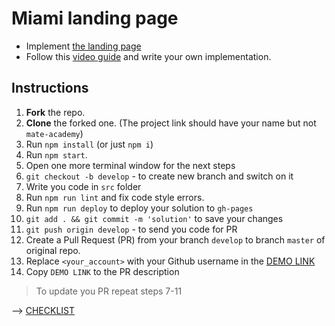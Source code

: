 # Miami landing page
- Implement [the landing page](https://www.figma.com/file/nHz8bflIwJaWP3P99vKTH5/miami_home_new?node-id=0%3A2)
- Follow this [video guide](https://www.youtube.com/watch?v=sq184jq9DV8&feature=youtu.be) and write your own implementation.

## Instructions
1. **Fork** the repo.
2. **Clone** the forked one. (The project link should have your name but not `mate-academy`)
3. Run `npm install` (or just `npm i`)
4. Run `npm start`.
5. Open one more terminal window for the next steps
6. `git checkout -b develop` - to create new branch and switch on it
7. Write you code in `src` folder
8. Run `npm run lint` and fix code style errors.
9. Run `npm run deploy` to deploy your solution to `gh-pages`
10. `git add . && git commit -m 'solution'` to save your changes
11. `git push origin develop` - to send you code for PR
12. Create a Pull Request (PR) from your branch `develop` to branch `master` of original repo.
13. Replace `<your_account>` with your Github username in the
  [DEMO LINK](https://artsashko.github.io/layout_miami/)
14. Copy `DEMO LINK` to the PR description

> To update you PR repeat steps 7-11

--> [CHECKLIST](https://github.com/mate-academy/layout_miami/blob/master/checklist.md)

